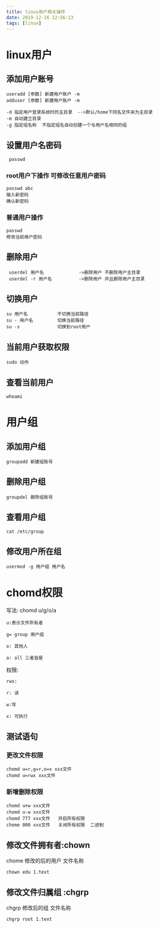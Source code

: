 ```yaml
---
title: linux用户相关操作
date: 2019-12-16 22:56:13
tags: [linux]
---
```


# linux用户

## 添加用户账号 

```linux
useradd [参数] 新建用户账户 -m
adduser [参数] 新建用户账户 -m

-d 指定用户登录系统时的主目录  -->默认/home下同名文件夹为主目录
-m 自动建立目录
-g 指定组名称  不指定组名自动创建一个与用户名相同的组
```

## 设置用户名密码

```
 passwd
```

### root用户下操作 可修改任意用户密码

```
passwd abc
输入新密码
确认新密码
```

### 普通用户操作

```
passwd
修改当前用户密码 
```



<!--more-->

## 删除用户

```
 userdel 用户名             ->删除用户 不删除用户主目录
 userdel -r 用户名          ->删除用户 并且删除用户主目录
```



## 切换用户

```
su 用户名           不切换当前路径
su - 用户名         切换当前路径
su -s              切换到root用户

```



## 当前用户获取权限

```
sudo 动作 
```



## 查看当前用户

```
whoami
```

# 用户组

## 添加用户组

```
groupadd 新建组账号
```



## 删除用户组

```
groupdel 删除组账号
```

## 查看用户组

```
cat /etc/group
```



## 修改用户所在组

```
usermod -g 用户组 用户名
```



# chomd权限

  写法: chomd u/g/o/a

```
u:表示文件所有者

g= group 用户组

o: 其他人

a: all 三者皆是
```

权限:

```
rwx:

r: 读

w:写

x: 可执行
```

## 测试语句

### 更改文件权限

```
chomd u=r,g=r,o=x xxx文件
chomd u=rwx xxx文件
```

### 新增删除权限

```
chomd u+w xxx文件
chomd u-w xxx文件
chomd 777 xxx文件   开启所有权限
chome 000 xxx文件   关闭所有权限  二进制
```



##  修改文件拥有者:chown

chome 修改的后的用户 文件名称

```
chown edu 1.text
```





## 修改文件归属组 :chgrp

chgrp 修改后的组 文件名称

```
chgrp root 1.text
```










